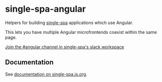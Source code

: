 # single-spa-angular
Helpers for building [single-spa](https://github.com/CanopyTax/single-spa) applications which use Angular.

This lets you have multiple Angular microfrontends coexist within the same page.

[Join the #angular channel in single-spa's slack workspace](https://join.slack.com/t/single-spa/shared_invite/enQtMzIwMTcxNTU3ODQyLTM1Y2U1OWMzNTNjOWYyZDBlMDJhN2VkYzk3MDI2NzQ2Nzg0MzMzNjVhNWE2YjVhMTcxNjFkOWYzMjllMmUxMjk)

## Documentation
See [documentation on single-spa.js.org](https://single-spa.js.org/docs/ecosystem-angular.html).